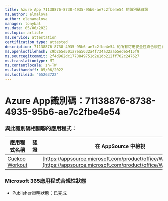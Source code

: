 ```yaml
---
title: Azure App 71138876-8738-4935-95b6-ae7c2fbe4e54 的識別碼資訊
ms.author: elmalova
author: elenamalova
manager: tonybal
ms.date: 05/06/2022
ms.topic: article
ms.service: attestation
certification_type: attested
description: 71138876-8738-4935-95b6-ae7c2fbe4e54 的所有可用安全性與合規性資訊。
ms.openlocfilehash: c9b265e501a7ea5632a4f734a32aab5ede5415f9
ms.sourcegitcommit: 2f4d962dc1778849751d2e1db212ff702c247627
ms.translationtype: MT
ms.contentlocale: zh-TW
ms.lasthandoff: 05/06/2022
ms.locfileid: "65263722"
---
```

# <a name="azure-app-id-71138876-8738-4935-95b6-ae7c2fbe4e54"></a>Azure App識別碼：71138876-8738-4935-95b6-ae7c2fbe4e54


### <a name="apps-associated-with-this-id"></a>與此識別碼相關聯的應用程式：
| **應用程式名稱** | **認證** | **在 AppSource 中檢視** |
|--------------|---------------|-----------------------|
| [Cuckoo Workout](../forward/WA200002750.md) |  | [https://appsource.microsoft.com/product/office/WA200002750](https://appsource.microsoft.com/product/office/WA200002750) |

### <a name="microsoft-365-app-compliance-status"></a>Microsoft 365應用程式合規性狀態
- Publisher證明狀態：已完成
